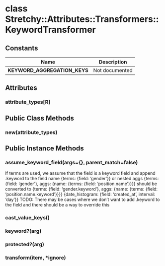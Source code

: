 # class Stretchy::Attributes::Transformers::KeywordTransformer [](#class-Stretchy::Attributes::Transformers::KeywordTransformer) [](#top)
 ## Constants
 | Name | Description |
 | ---- | ----------- |
 | **KEYWORD_AGGREGATION_KEYS[](#KEYWORD_AGGREGATION_KEYS)** | Not documented |
 ## Attributes
 ### attribute_types[R] [](#attribute-i-attribute_types)
 ## Public Class Methods
 ### new(attribute_types) [](#method-c-new)
 ## Public Instance Methods
 ### assume_keyword_field(args={}, parent_match=false) [](#method-i-assume_keyword_field)
 If terms are used, we assume that the field is a keyword field and append .keyword to the field name {terms: {field: ‘gender’}} or nested aggs {terms: {field: ‘gender’}, aggs: {name: {terms: {field: ‘position.name’}}}} should be converted to {terms: {field: ‘gender.keyword’}, aggs: {name: {terms: {field: ‘position.name.keyword’}}}} {date\_histogram: {field: ‘created\_at’, interval: ‘day’}} TODO: There may be cases where we don’t want to add .keyword to the field and there should be a way to override this

 ### cast_value_keys() [](#method-i-cast_value_keys)
 ### keyword?(arg) [](#method-i-keyword-3F)
 ### protected?(arg) [](#method-i-protected-3F)
 ### transform(item, *ignore) [](#method-i-transform)
 